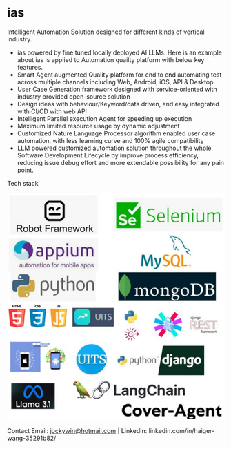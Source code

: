 # ias
Intelligent Automation Solution designed for different kinds of vertical industry.


  * ias powered by fine tuned locally deployed AI LLMs. Here is an example about ias is applied to Automation quailty platform with below key features.
  * Smart Agent augmented Quality platform for end to end automating test across multiple channels including  Web, Android, iOS, API & Desktop.
  * User Case Generation framework designed with service-oriented with industry provided open-source solution
  * Design ideas with behaviour/Keyword/data driven, and easy integrated with CI/CD with web API
  * Intelligent  Parallel execution Agent for speeding  up execution
  * Maximum limited resource usage by dynamic adjustment
  * Customized Nature Language Processor algorithm enabled user case automation, with less learning curve and 100% agile compatibility
  * LLM powered customized automation solution throughout the whole Software Development Lifecycle by improve process efficiency, reducing issue debug effort and more extendable possibility for any pain point. 

Tech stack


![项目图片](https://github.com/atinyplace/ias/blob/main/techstack.png
)



Contact
Email: jockywin@hotmail.com | LinkedIn:  linkedin.com/in/haiger-wang-35291b82/

